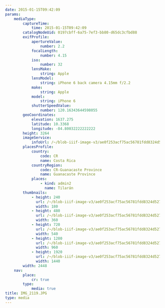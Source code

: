 ```yaml
---
date: 2015-01-15T09:42:09
params:
    mediaType:
        captureTime:
            time: 2015-01-15T09:42:09
        catalogNodeUid: 0197cbff-6a75-7ef3-bb80-d65dc3cfbd88
        exifProfile:
            apertureValue:
                number: 2.2
            focalLength:
                number: 4.15
            iso:
                number: 32
            lensMake:
                string: Apple
            lensModel:
                string: iPhone 6 back camera 4.15mm f/2.2
            make:
                string: Apple
            model:
                string: iPhone 6
            shutterSpeedValue:
                number: 120.16343644598055
        geoCoordinates:
            elevation: 1637.275
            latitude: 10.3368
            longitude: -84.80032222222222
        height: 3264
        imageService:
            infoUrl: /~/blob-iiif-image-v3/ae0f253acf75ac56781fdd8324d5275e57d8e54356e2c727bda26c9edd7f37a5/info.json
        placesProfile:
            country:
                code: CR
                name: Costa Rica
            countryRegion:
                code: CR-Guanacaste Province
                name: Guanacaste Province
            places:
                - kind: admin2
                  name: Tilarán
        thumbnails:
            - height: 240
              url: /~/blob-iiif-image-v3/ae0f253acf75ac56781fdd8324d5275e57d8e54356e2c727bda26c9edd7f37a5/full/180%2C240/0/default.jpg
              width: 180
            - height: 480
              url: /~/blob-iiif-image-v3/ae0f253acf75ac56781fdd8324d5275e57d8e54356e2c727bda26c9edd7f37a5/full/360%2C480/0/default.jpg
              width: 360
            - height: 720
              url: /~/blob-iiif-image-v3/ae0f253acf75ac56781fdd8324d5275e57d8e54356e2c727bda26c9edd7f37a5/full/540%2C720/0/default.jpg
              width: 540
            - height: 1280
              url: /~/blob-iiif-image-v3/ae0f253acf75ac56781fdd8324d5275e57d8e54356e2c727bda26c9edd7f37a5/full/960%2C1280/0/default.jpg
              width: 960
            - height: 1920
              url: /~/blob-iiif-image-v3/ae0f253acf75ac56781fdd8324d5275e57d8e54356e2c727bda26c9edd7f37a5/full/1440%2C1920/0/default.jpg
              width: 1440
        width: 2448
    nav:
        place:
            cr: true
        type:
            media: true
title: IMG_2119.JPG
type: media
---
```


